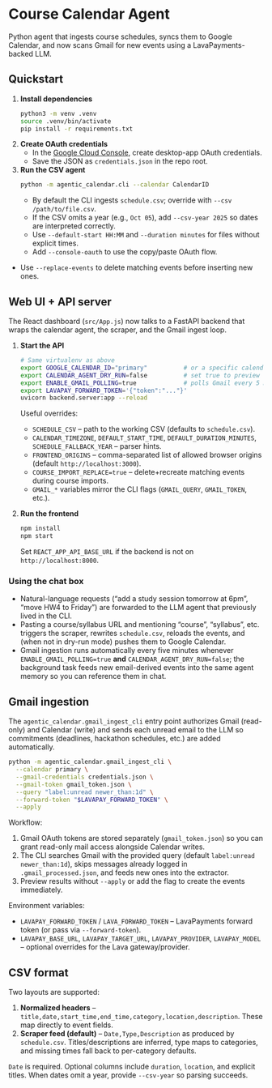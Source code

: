 # Course Calendar Agent

Python agent that ingests course schedules, syncs them to Google Calendar, and now scans Gmail for new events using a LavaPayments-backed LLM.

## Quickstart

1. **Install dependencies**
   ```bash
   python3 -m venv .venv
   source .venv/bin/activate
   pip install -r requirements.txt
   ```
2. **Create OAuth credentials**
   - In the [Google Cloud Console](https://console.cloud.google.com/), create desktop-app OAuth credentials.
   - Save the JSON as `credentials.json` in the repo root.
3. **Run the CSV agent**
   ```bash
   python -m agentic_calendar.cli --calendar CalendarID
   ```
   - By default the CLI ingests `schedule.csv`; override with `--csv /path/to/file.csv`.
   - If the CSV omits a year (e.g., `Oct 05`), add `--csv-year 2025` so dates are interpreted correctly.
   - Use `--default-start HH:MM` and `--duration minutes` for files without explicit times.
   - Add `--console-oauth` to use the copy/paste OAuth flow.
- Use `--replace-events` to delete matching events before inserting new ones.

## Web UI + API server

The React dashboard (`src/App.js`) now talks to a FastAPI backend that wraps the calendar agent, the scraper, and the Gmail ingest loop.

1. **Start the API**
   ```bash
   # Same virtualenv as above
   export GOOGLE_CALENDAR_ID="primary"          # or a specific calendar id
   export CALENDAR_AGENT_DRY_RUN=false          # set true to preview without writing
   export ENABLE_GMAIL_POLLING=true             # polls Gmail every 5 minutes
   export LAVAPAY_FORWARD_TOKEN='{"token":"..."}'
   uvicorn backend.server:app --reload
   ```
   Useful overrides:
   - `SCHEDULE_CSV` – path to the working CSV (defaults to `schedule.csv`).
   - `CALENDAR_TIMEZONE`, `DEFAULT_START_TIME`, `DEFAULT_DURATION_MINUTES`, `SCHEDULE_FALLBACK_YEAR` – parser hints.
   - `FRONTEND_ORIGINS` – comma-separated list of allowed browser origins (default `http://localhost:3000`).
   - `COURSE_IMPORT_REPLACE=true` – delete+recreate matching events during course imports.
   - `GMAIL_*` variables mirror the CLI flags (`GMAIL_QUERY`, `GMAIL_TOKEN`, etc.).

2. **Run the frontend**
   ```bash
   npm install
   npm start
   ```
   Set `REACT_APP_API_BASE_URL` if the backend is not on `http://localhost:8000`.

### Using the chat box

- Natural-language requests (“add a study session tomorrow at 6pm”, “move HW4 to Friday”) are forwarded to the LLM agent that previously lived in the CLI.
- Pasting a course/syllabus URL and mentioning “course”, “syllabus”, etc. triggers the scraper, rewrites `schedule.csv`, reloads the events, and (when not in dry-run mode) pushes them to Google Calendar.
- Gmail ingestion runs automatically every five minutes whenever `ENABLE_GMAIL_POLLING=true` **and** `CALENDAR_AGENT_DRY_RUN=false`; the background task feeds new email-derived events into the same agent memory so you can reference them in chat.

## Gmail ingestion

The `agentic_calendar.gmail_ingest_cli` entry point authorizes Gmail (read-only) and Calendar (write) and sends each unread email to the LLM so commitments (deadlines, hackathon schedules, etc.) are added automatically.

```bash
python -m agentic_calendar.gmail_ingest_cli \
  --calendar primary \
  --gmail-credentials credentials.json \
  --gmail-token gmail_token.json \
  --query "label:unread newer_than:1d" \
  --forward-token "$LAVAPAY_FORWARD_TOKEN" \
  --apply
```

Workflow:

1. Gmail OAuth tokens are stored separately (`gmail_token.json`) so you can grant read-only mail access alongside Calendar writes.
2. The CLI searches Gmail with the provided query (default `label:unread newer_than:1d`), skips messages already logged in `.gmail_processed.json`, and feeds new ones into the extractor.
3. Preview results without `--apply` or add the flag to create the events immediately.

Environment variables:

- `LAVAPAY_FORWARD_TOKEN` / `LAVA_FORWARD_TOKEN` – LavaPayments forward token (or pass via `--forward-token`).
- `LAVAPAY_BASE_URL`, `LAVAPAY_TARGET_URL`, `LAVAPAY_PROVIDER`, `LAVAPAY_MODEL` – optional overrides for the Lava gateway/provider.

## CSV format

Two layouts are supported:

1. **Normalized headers** – `title,date,start_time,end_time,category,location,description`. These map directly to event fields.
2. **Scraper feed (default)** – `Date,Type,Description` as produced by `schedule.csv`. Titles/descriptions are inferred, type maps to categories, and missing times fall back to per-category defaults.

`Date` is required. Optional columns include `duration`, `location`, and explicit titles. When dates omit a year, provide `--csv-year` so parsing succeeds.
